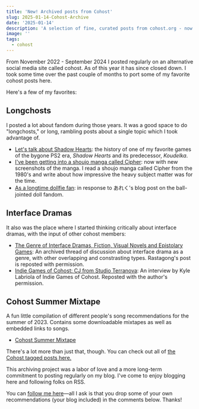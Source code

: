 ```yaml
---
title: 'New! Archived posts from Cohost'
slug: 2025-01-14-Cohost-Archive
date: '2025-01-14'
description: 'A selection of fine, curated posts from cohost.org - now available online!'
image: ''
tags:
  - cohost
---
```


From November 2022 - September 2024 I posted regularly on an alternative social media site called cohost. As of this year it has since closed down. I took some time over the past couple of months to port some of my favorite cohost posts here.

Here's a few of my favorites:

## Longchosts

I posted a lot about fandom during those years. It was a good space to do "longchosts," or long, rambling posts about a single topic which I took advantage of.

* [Let's talk about Shadow Hearts](/blog/posts/2023-07-03-Lets-talk-about-Shadow-Hearts/): the history of one of my favorite games of the bygone PS2 era, _Shadow Hearts_ and its predecessor, _Koudelka_.
* [I've been getting into a shoujo manga called Cipher](/blog/posts/2023-12-11-Cipher/): now with new screenshots of the manga. I read a shoujo manga called Cipher from the 1980's and write about how impressive the heavy subject matter was for the time.
* [As a longtime dollfie fan](/blog/posts/2023-08-30-As-a-longtime-dollfie-fan/): in response to あれく's blog post on the ball-jointed doll fandom.

## Interface Dramas

It also was the place where I started thinking critically about interface dramas, with the input of other cohost members:

* [The Genre of Interface Dramas, Fiction, Visual Novels and Epistolary Games](/blog/posts/2023-08-22-Interface-Drama/): An archived thread of discussion about interface drama as a genre, with other overlapping and constrasting types. Rastagong's post is reposted with permission.
* [Indie Games of Cohost: CJ from Studio Terranova](/blog/posts/2024-05-18-Indie-Games-of-Cohost/): An interview by Kyle Labriola of Indie Games of Cohost. Reposted with the author's permission.

## Cohost Summer Mixtape

A fun little compilation of different people's song recommendations for the summer of 2023. Contains some downloadable mixtapes as well as embedded links to songs.

* [Cohost Summer Mixtape](/blog/posts/2024-11-04-Cohost-Summer-Mixtape/)

There's a lot more than just that, though. You can check out all of [the Cohost tagged posts here.](/tags/cohost/)

This archiving project was a labor of love and a more long-term commitment to posting regularly on my blog. I've come to enjoy blogging here and following folks on RSS.

You can [follow me here](https://illuminesce.net/rss.xml)—all I ask is that you drop some of your own recommendations (your blog included) in the comments below. Thanks!
